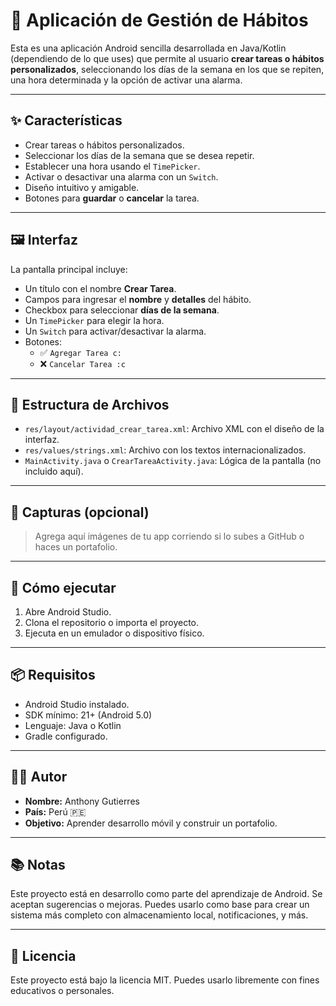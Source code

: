 # 📱 Aplicación de Gestión de Hábitos

Esta es una aplicación Android sencilla desarrollada en Java/Kotlin (dependiendo de lo que uses) que permite al usuario **crear tareas o hábitos personalizados**, seleccionando los días de la semana en los que se repiten, una hora determinada y la opción de activar una alarma.

---

## ✨ Características

- Crear tareas o hábitos personalizados.
- Seleccionar los días de la semana que se desea repetir.
- Establecer una hora usando el `TimePicker`.
- Activar o desactivar una alarma con un `Switch`.
- Diseño intuitivo y amigable.
- Botones para **guardar** o **cancelar** la tarea.

---

## 🖼️ Interfaz

La pantalla principal incluye:

- Un título con el nombre **Crear Tarea**.
- Campos para ingresar el **nombre** y **detalles** del hábito.
- Checkbox para seleccionar **días de la semana**.
- Un `TimePicker` para elegir la hora.
- Un `Switch` para activar/desactivar la alarma.
- Botones:
  - ✅ `Agregar Tarea c:`
  - ❌ `Cancelar Tarea :c`

---

## 📁 Estructura de Archivos

- `res/layout/actividad_crear_tarea.xml`: Archivo XML con el diseño de la interfaz.
- `res/values/strings.xml`: Archivo con los textos internacionalizados.
- `MainActivity.java` o `CrearTareaActivity.java`: Lógica de la pantalla (no incluido aquí).

---

## 📸 Capturas (opcional)

> Agrega aquí imágenes de tu app corriendo si lo subes a GitHub o haces un portafolio.

---

## 🚀 Cómo ejecutar

1. Abre Android Studio.
2. Clona el repositorio o importa el proyecto.
3. Ejecuta en un emulador o dispositivo físico.

---

## 📦 Requisitos

- Android Studio instalado.
- SDK mínimo: 21+ (Android 5.0)
- Lenguaje: Java o Kotlin
- Gradle configurado.

---

## 👨‍💻 Autor

- **Nombre:** Anthony Gutierres
- **País:** Perú 🇵🇪
- **Objetivo:** Aprender desarrollo móvil y construir un portafolio.

---

## 📚 Notas

Este proyecto está en desarrollo como parte del aprendizaje de Android. Se aceptan sugerencias o mejoras. Puedes usarlo como base para crear un sistema más completo con almacenamiento local, notificaciones, y más.

---

## 📝 Licencia

Este proyecto está bajo la licencia MIT. Puedes usarlo libremente con fines educativos o personales.


